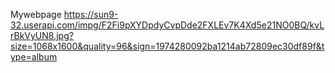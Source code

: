 Mywebpage
https://sun9-32.userapi.com/impg/F2Fi9pXYDpdyCvpDde2FXLEv7K4Xd5e21NO0BQ/kvLrBkVyUN8.jpg?size=1068x1600&quality=96&sign=1974280092ba1214ab72809ec30df89f&type=album
